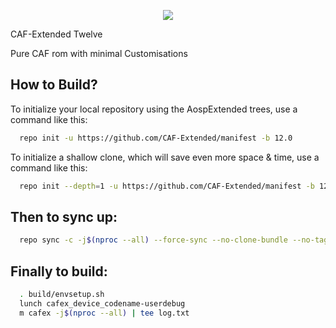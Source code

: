 <p align="center">
  <img src="https://i.imgur.com/A5riwr0.png"/>
</p>

CAF-Extended Twelve

Pure CAF rom with minimal Customisations


How to Build?
-------------

To initialize your local repository using the AospExtended trees, use a 
command like this:

```bash
  repo init -u https://github.com/CAF-Extended/manifest -b 12.0
```
To initialize a shallow clone, which will save even more space & time, use a command like this:

```bash
  repo init --depth=1 -u https://github.com/CAF-Extended/manifest -b 12.0
```
  
Then to sync up:
----------------

```bash
  repo sync -c -j$(nproc --all) --force-sync --no-clone-bundle --no-tags
```
Finally to build:
-----------------

```bash
  . build/envsetup.sh
  lunch cafex_device_codename-userdebug
  m cafex -j$(nproc --all) | tee log.txt
```
